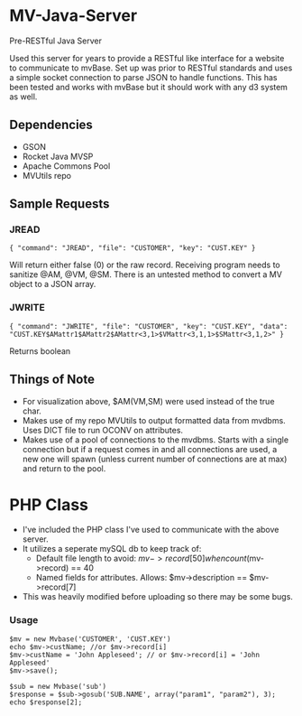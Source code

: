 # MV-Java-Server
Pre-RESTful Java Server

Used this server for years to provide a RESTful like interface for a website to communicate to mvBase. Set up was prior to RESTful standards and uses a simple socket connection to parse JSON to handle functions. This has been tested and works with mvBase but it should work with any d3 system as well. 

## Dependencies
* GSON
* Rocket Java MVSP
* Apache Commons Pool
* MVUtils repo

## Sample Requests
### JREAD
`{
	"command": "JREAD",
	"file": "CUSTOMER",
	"key": "CUST.KEY"
}`

Will return either false (0) or the raw record. Receiving program needs to sanitize @AM, @VM, @SM. There is an untested method to convert a MV object to a JSON array.

### JWRITE
`{
	"command": "JWRITE",
	"file": "CUSTOMER",
	"key": "CUST.KEY",
	"data": "CUST.KEY$AMattr1$AMattr2$AMattr<3,1>$VMattr<3,1,1>$SMattr<3,1,2>"
}`

Returns boolean

## Things of Note
* For visualization above, $AM(VM,SM) were used instead of the true char.
* Makes use of my repo MVUtils to output formatted data from mvdbms. Uses DICT file to run OCONV on attributes.
* Makes use of a pool of connections to the mvdbms. Starts with a single connection but if a request comes in and all connections are used, a new one will spawn (unless current number of connections are at max) and return to the pool.


# PHP Class
* I've included the PHP class I've used to communicate with the above server.
* It utilizes a seperate mySQL db to keep track of:
    * Default file length to avoid: $mv->record[50] when count($mv->record) == 40
    * Named fields for attributes. Allows: $mv->description == $mv->record[7]
* This was heavily modified before uploading so there may be some bugs.
### Usage

```
$mv = new Mvbase('CUSTOMER', 'CUST.KEY')
echo $mv->custName; //or $mv->record[i]
$mv->custName = 'John Appleseed'; // or $mv->record[i] = 'John Appleseed'
$mv->save();

$sub = new Mvbase('sub')
$response = $sub->gosub('SUB.NAME', array("param1", "param2"), 3);
echo $response[2];
```
